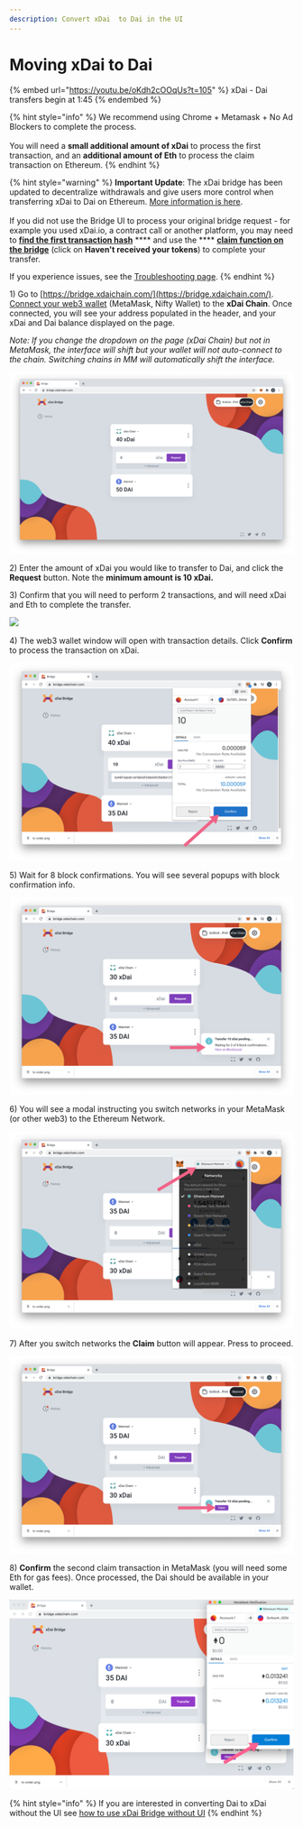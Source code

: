 ```yaml
---
description: Convert xDai  to Dai in the UI
---
```


# Moving xDai to Dai

{% embed url="https://youtu.be/oKdh2cOOqUs?t=105" %}
xDai - Dai transfers begin at 1:45
{% endembed %}

{% hint style="info" %}
We recommend using Chrome + Metamask + No Ad Blockers to complete the process.\
\
You will need a **small additional amount of xDai** to process the first transaction, and an **additional amount of Eth** to process the claim transaction on Ethereum.
{% endhint %}

{% hint style="warning" %}
**Important Update**: The xDai bridge has been updated to decentralize withdrawals and give users more control when transferring xDai to Dai on Ethereum. [More information is here](https://forum.poa.network/t/important-changes-in-a-user-interaction-with-the-xdai-bridge/3906). \
\
If you did not use the Bridge UI to process your original bridge request - for example you used xDai.io, a contract call or another platform, you may need to [**find the first transaction hash**](find-a-transaction-hash.md) **** and use the **** [**claim function on the bridge**](find-a-transaction-hash.md#claim-your-tokens) (click on **Haven't received your tokens**) to complete your transfer.

If you experience issues, see the [Troubleshooting page](troubleshooting.md).
{% endhint %}

1\) Go to [https://bridge.xdaichain.com/](https://bridge.xdaichain.com/). [Connect your web3 wallet](../../wallets/metamask/metamask-setup.md) (MetaMask, Nifty Wallet) to the **xDai Chain**. Once connected, you will see your address populated in the header, and your xDai and Dai balance displayed on the page. &#x20;

_Note: If you change the dropdown on the page (xDai Chain) but not in MetaMask, the interface will shift but your wallet will not auto-connect to the chain. Switching chains in MM will automatically shift the interface._

![](../../../.gitbook/assets/xdai-to-mainnet.png)

2\) Enter the amount of xDai you would like to transfer to Dai, and click the **Request** button. Note the **minimum amount is 10 xDai.**

3\) Confirm that you will need to perform 2 transactions, and will need xDai and Eth to complete the transfer.

![](../../../.gitbook/assets/2020-12-29\_10-32-51.png)

4\) The web3 wallet window will open with transaction details. Click **Confirm** to process the transaction on xDai.

![](../../../.gitbook/assets/xdaidai3.png)

5\) Wait for 8 block confirmations. You will see several popups with block confirmation info.

![](../../../.gitbook/assets/xdai4.png)

6\) You will see a modal instructing you switch networks in your MetaMask (or other web3) to the Ethereum Network.

![](../../../.gitbook/assets/xdai5.png)

7\) After you switch networks the **Claim** button will appear. Press to proceed.

![](../../../.gitbook/assets/xdai6.png)

8\) **Confirm** the second claim transaction in MetaMask (you will need some Eth for gas fees). Once processed, the Dai should be available in your wallet.

![](../../../.gitbook/assets/xdai7.png)

{% hint style="info" %}
If you are interested in converting Dai to xDai without the UI see [how to use xDai Bridge without UI](https://docs.tokenbridge.net/xdai-bridge/how-to-use-xdai-bridge-without-ui)&#x20;
{% endhint %}
